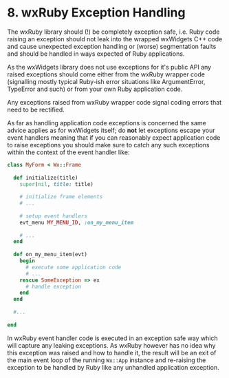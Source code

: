 <!--
# @markup markdown
# @title 8. wxRuby Exception Handling
-->

# 8. wxRuby Exception Handling

The wxRuby library should (!) be completely exception safe, i.e. Ruby code raising an exception should not leak into
the wrapped wxWidgets C++ code and cause unexpected exception handling or (worse) segmentation faults and should be 
handled in ways expected of Ruby applications.

As the wxWidgets library does not use exceptions for it's public API any raised exceptions should come either from the
wxRuby wrapper code (signalling mostly typical Ruby-ish error situations like ArgumentError, TypeError and such) or from
your own Ruby application code.

Any exceptions raised from wxRuby wrapper code signal coding errors that need to be rectified.

As far as handling application code exceptions is concerned the same advice applies as for wxWidgets itself; do **not**
let exceptions escape your event handlers meaning that if you can reasonably expect application code to raise exceptions
you should make sure to catch any such exceptions within the context of the event handler like:

```ruby
class MyForm < Wx::Frame
  
  def initialize(title)
    super(nil, title: title)
    
    # initialize frame elements
    # ...
    
    # setup event handlers
    evt_menu MY_MENU_ID, :on_my_menu_item
    
    # ...
  end
  
  def on_my_menu_item(evt)
    begin
      # execute some application code
      # ...
    rescue SomeException => ex 
      # handle exception
    end
  end
  
  #...
  
end
```

In wxRuby event handler code is executed in an exception safe way which will capture any leaking exceptions. As wxRuby 
however has no idea why this exception was raised and how to handle it, the result will be an exit of the main event loop
of the running `Wx::App` instance and re-raising the exception to be handled by Ruby like any unhandled application 
exception.
